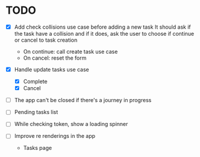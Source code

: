 # TODO

- [x] Add check collisions use case before adding a new task
It should ask if the task have a collision and if it does, ask the user to choose if continue or cancel to task creation
  - On continue: call create task use case
  - On cancel: reset the form

- [x] Handle update tasks use case
  - [x] Complete
  - [x] Cancel 

- [ ] The app can't be closed if there's a journey in progress

- [ ] Pending tasks list

- [ ] While checking token, show a loading spinner

- [ ] Improve re renderings in the app
  - Tasks page

